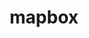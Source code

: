 ---
blog: https://www.mapbox.com/blog/
facebook: https://www.facebook.com/Mapbox
github: mapbox
logohandle: mapbox
sort: mapbox
title: mapbox
twitter: https://twitter.com/mapbox
website: https://www.mapbox.com/
wikipedia: https://en.wikipedia.org/wiki/Mapbox
---